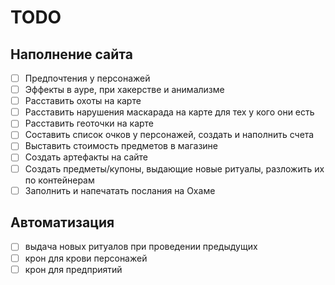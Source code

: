 # TODO

## Наполнение сайта

- [ ] Предпочтения у персонажей
- [ ] Эффекты в ауре, при хакерстве и анимализме
- [ ] Расставить охоты на карте
- [ ] Расставить нарушения маскарада на карте для тех у кого они есть
- [ ] Расставить геоточки на карте
- [ ] Составить список очков у персонажей, создать и наполнить счета
- [ ] Выставить стоимость предметов в магазине
- [ ] Создать артефакты на сайте
- [ ] Создать предметы/купоны, выдающие новые ритуалы, разложить их по контейнерам
- [ ] Заполнить и напечатать послания на Охаме

## Автоматизация

- [ ] выдача новых ритуалов при проведении предыдущих
- [ ] крон для крови персонажей
- [ ] крон для предприятий
